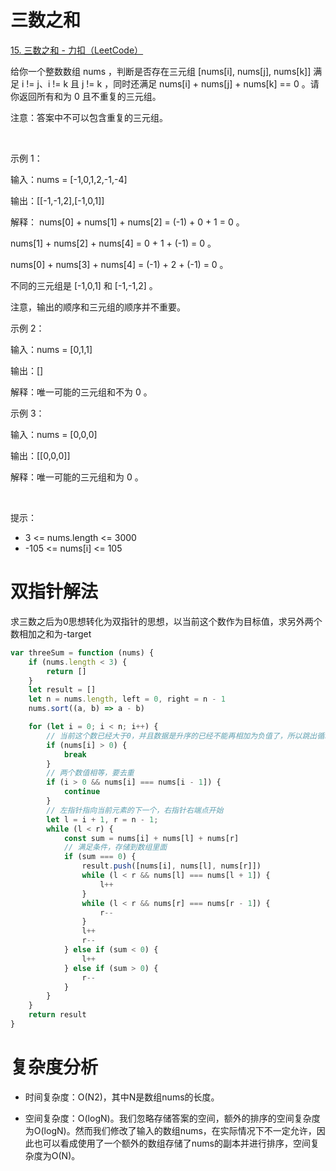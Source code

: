 
# 三数之和

[15. 三数之和 - 力扣（LeetCode）](https://leetcode.cn/problems/3sum/description/?envType=study-plan-v2&envId=top-100-liked)


给你一个整数数组 nums ，判断是否存在三元组 [nums[i], nums[j], nums[k]] 满足 i != j、i != k 且 j != k ，同时还满足 nums[i] + nums[j] + nums[k] == 0 。请你返回所有和为 0 且不重复的三元组。

注意：答案中不可以包含重复的三元组。

 


示例 1：


输入：nums = [-1,0,1,2,-1,-4]

输出：[[-1,-1,2],[-1,0,1]]

解释：
nums[0] + nums[1] + nums[2] = (-1) + 0 + 1 = 0 。

nums[1] + nums[2] + nums[4] = 0 + 1 + (-1) = 0 。

nums[0] + nums[3] + nums[4] = (-1) + 2 + (-1) = 0 。

不同的三元组是 [-1,0,1] 和 [-1,-1,2] 。

注意，输出的顺序和三元组的顺序并不重要。


示例 2：


输入：nums = [0,1,1]

输出：[]

解释：唯一可能的三元组和不为 0 。


示例 3：


输入：nums = [0,0,0]

输出：[[0,0,0]]

解释：唯一可能的三元组和为 0 。


 

提示：

 * 3 <= nums.length <= 3000
 * -105 <= nums[i] <= 105


# 双指针解法

求三数之后为0思想转化为双指针的思想，以当前这个数作为目标值，求另外两个数相加之和为-target

```js
var threeSum = function (nums) {
    if (nums.length < 3) {
        return []
    }
    let result = []
    let n = nums.length, left = 0, right = n - 1
    nums.sort((a, b) => a - b)

    for (let i = 0; i < n; i++) {
        // 当前这个数已经大于0，并且数据是升序的已经不能再相加为负值了，所以跳出循环
        if (nums[i] > 0) {
            break
        }
        // 两个数值相等，要去重
        if (i > 0 && nums[i] === nums[i - 1]) {
            continue
        }
        // 左指针指向当前元素的下一个，右指针右端点开始
        let l = i + 1, r = n - 1;
        while (l < r) {
            const sum = nums[i] + nums[l] + nums[r]
            // 满足条件，存储到数组里面
            if (sum === 0) {
                result.push([nums[i], nums[l], nums[r]])
                while (l < r && nums[l] === nums[l + 1]) {
                    l++
                }
                while (l < r && nums[r] === nums[r - 1]) {
                    r--
                }
                l++
                r--
            } else if (sum < 0) {
                l++
            } else if (sum > 0) {
                r--
            }
        }
    }
    return result
}
```

# 复杂度分析

* 时间复杂度：O(N2)，其中N是数组nums的长度。

* 空间复杂度：O(logN)。我们忽略存储答案的空间，额外的排序的空间复杂度为O(logN)。然而我们修改了输入的数组nums，在实际情况下不一定允许，因此也可以看成使用了一个额外的数组存储了nums的副本并进行排序，空间复杂度为O(N)。